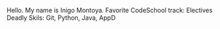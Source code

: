 Hello.  My name is Inigo Montoya.
Favorite CodeSchool track: Electives
Deadly Skils: Git, Python, Java, AppD

